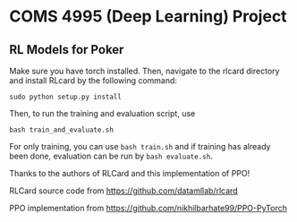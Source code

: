 # COMS 4995 (Deep Learning) Project
## RL Models for Poker

Make sure you have torch installed.
Then, navigate to the rlcard directory and install RLcard by the following command:
```
sudo python setup.py install
```
Then, to run the training and evaluation script, use
```
bash train_and_evaluate.sh
```
For only training, you can use `bash train.sh` and if training has already been done, evaluation can be run by `bash evaluate.sh`.

Thanks to the authors of RLCard and this implementation of PPO!

RLCard source code from https://github.com/datamllab/rlcard

PPO implementation from https://github.com/nikhilbarhate99/PPO-PyTorch

